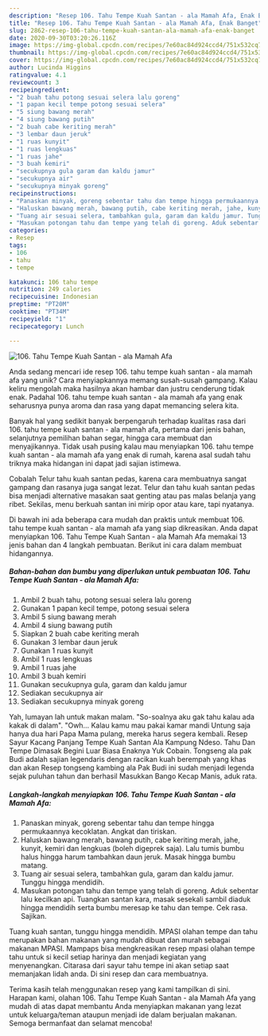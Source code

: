 ```yaml
---
description: "Resep 106. Tahu Tempe Kuah Santan - ala Mamah Afa, Enak Banget"
title: "Resep 106. Tahu Tempe Kuah Santan - ala Mamah Afa, Enak Banget"
slug: 2862-resep-106-tahu-tempe-kuah-santan-ala-mamah-afa-enak-banget
date: 2020-09-30T03:20:26.116Z
image: https://img-global.cpcdn.com/recipes/7e60ac84d924ccd4/751x532cq70/106-tahu-tempe-kuah-santan-ala-mamah-afa-foto-resep-utama.jpg
thumbnail: https://img-global.cpcdn.com/recipes/7e60ac84d924ccd4/751x532cq70/106-tahu-tempe-kuah-santan-ala-mamah-afa-foto-resep-utama.jpg
cover: https://img-global.cpcdn.com/recipes/7e60ac84d924ccd4/751x532cq70/106-tahu-tempe-kuah-santan-ala-mamah-afa-foto-resep-utama.jpg
author: Lucinda Higgins
ratingvalue: 4.1
reviewcount: 3
recipeingredient:
- "2 buah tahu potong sesuai selera lalu goreng"
- "1 papan kecil tempe potong sesuai selera"
- "5 siung bawang merah"
- "4 siung bawang putih"
- "2 buah cabe keriting merah"
- "3 lembar daun jeruk"
- "1 ruas kunyit"
- "1 ruas lengkuas"
- "1 ruas jahe"
- "3 buah kemiri"
- "secukupnya gula garam dan kaldu jamur"
- "secukupnya air"
- "secukupnya minyak goreng"
recipeinstructions:
- "Panaskan minyak, goreng sebentar tahu dan tempe hingga permukaannya kecoklatan. Angkat dan tiriskan."
- "Haluskan bawang merah, bawang putih, cabe keriting merah, jahe, kunyit, kemiri dan lengkuas (boleh digeprek saja). Lalu tumis bumbu halus hingga harum tambahkan daun jeruk. Masak hingga bumbu matang."
- "Tuang air sesuai selera, tambahkan gula, garam dan kaldu jamur. Tunggu hingga mendidih."
- "Masukan potongan tahu dan tempe yang telah di goreng. Aduk sebentar lalu kecilkan api. Tuangkan santan kara, masak sesekali sambil diaduk hingga mendidih serta bumbu meresap ke tahu dan tempe. Cek rasa. Sajikan."
categories:
- Resep
tags:
- 106
- tahu
- tempe

katakunci: 106 tahu tempe 
nutrition: 249 calories
recipecuisine: Indonesian
preptime: "PT20M"
cooktime: "PT34M"
recipeyield: "1"
recipecategory: Lunch

---
```



![106. Tahu Tempe Kuah Santan - ala Mamah Afa](https://img-global.cpcdn.com/recipes/7e60ac84d924ccd4/751x532cq70/106-tahu-tempe-kuah-santan-ala-mamah-afa-foto-resep-utama.jpg)

Anda sedang mencari ide resep 106. tahu tempe kuah santan - ala mamah afa yang unik? Cara menyiapkannya memang susah-susah gampang. Kalau keliru mengolah maka hasilnya akan hambar dan justru cenderung tidak enak. Padahal 106. tahu tempe kuah santan - ala mamah afa yang enak seharusnya punya aroma dan rasa yang dapat memancing selera kita.

Banyak hal yang sedikit banyak berpengaruh terhadap kualitas rasa dari 106. tahu tempe kuah santan - ala mamah afa, pertama dari jenis bahan, selanjutnya pemilihan bahan segar, hingga cara membuat dan menyajikannya. Tidak usah pusing kalau mau menyiapkan 106. tahu tempe kuah santan - ala mamah afa yang enak di rumah, karena asal sudah tahu triknya maka hidangan ini dapat jadi sajian istimewa.

Cobalah Telur tahu kuah santan pedas, karena cara membuatnya sangat gampang dan rasanya juga sangat lezat. Telur dan tahu kuah santan pedas bisa menjadi alternative masakan saat genting atau pas malas belanja yang ribet. Sekilas, menu berkuah santan ini mirip opor atau kare, tapi nyatanya.


Di bawah ini ada beberapa cara mudah dan praktis untuk membuat 106. tahu tempe kuah santan - ala mamah afa yang siap dikreasikan. Anda dapat menyiapkan 106. Tahu Tempe Kuah Santan - ala Mamah Afa memakai 13 jenis bahan dan 4 langkah pembuatan. Berikut ini cara dalam membuat hidangannya.

<!--inarticleads1-->

##### Bahan-bahan dan bumbu yang diperlukan untuk pembuatan 106. Tahu Tempe Kuah Santan - ala Mamah Afa:

1. Ambil 2 buah tahu, potong sesuai selera lalu goreng
1. Gunakan 1 papan kecil tempe, potong sesuai selera
1. Ambil 5 siung bawang merah
1. Ambil 4 siung bawang putih
1. Siapkan 2 buah cabe keriting merah
1. Gunakan 3 lembar daun jeruk
1. Gunakan 1 ruas kunyit
1. Ambil 1 ruas lengkuas
1. Ambil 1 ruas jahe
1. Ambil 3 buah kemiri
1. Gunakan secukupnya gula, garam dan kaldu jamur
1. Sediakan secukupnya air
1. Sediakan secukupnya minyak goreng


Yah, lumayan lah untuk makan malam. &#34;So-soalnya aku gak tahu kalau ada kakak di dalam&#34;. &#34;Owh… Kalau kamu mau pakai kamar mandi Untung saja hanya dua hari Papa Mama pulang, mereka harus segera kembali. Resep Sayur Kacang Panjang Tempe Kuah Santan Ala Kampung Ndeso. Tahu Dan Tempe Dimasak Begini Luar Biasa Enaknya Yuk Cobain. Tongseng ala pak Budi adalah sajian legendaris dengan racikan kuah berempah yang khas dan akan Resep tongseng kambing ala Pak Budi ini sudah menjadi legenda sejak puluhan tahun dan berhasil Masukkan Bango Kecap Manis, aduk rata. 

<!--inarticleads2-->

##### Langkah-langkah menyiapkan 106. Tahu Tempe Kuah Santan - ala Mamah Afa:

1. Panaskan minyak, goreng sebentar tahu dan tempe hingga permukaannya kecoklatan. Angkat dan tiriskan.
1. Haluskan bawang merah, bawang putih, cabe keriting merah, jahe, kunyit, kemiri dan lengkuas (boleh digeprek saja). Lalu tumis bumbu halus hingga harum tambahkan daun jeruk. Masak hingga bumbu matang.
1. Tuang air sesuai selera, tambahkan gula, garam dan kaldu jamur. Tunggu hingga mendidih.
1. Masukan potongan tahu dan tempe yang telah di goreng. Aduk sebentar lalu kecilkan api. Tuangkan santan kara, masak sesekali sambil diaduk hingga mendidih serta bumbu meresap ke tahu dan tempe. Cek rasa. Sajikan.


Tuang kuah santan, tunggu hingga mendidih. MPASI olahan tempe dan tahu merupakan bahan makanan yang mudah dibuat dan murah sebagai makanan MPASI. Mampaps bisa mengkreasikan resep mpasi olahan tempe tahu untuk si kecil setiap harinya dan menjadi kegiatan yang menyenangkan. Citarasa dari sayur tahu tempe ini akan setiap saat memanjakan lidah anda. Di sini resep dan cara membuatnya. 

Terima kasih telah menggunakan resep yang kami tampilkan di sini. Harapan kami, olahan 106. Tahu Tempe Kuah Santan - ala Mamah Afa yang mudah di atas dapat membantu Anda menyiapkan makanan yang lezat untuk keluarga/teman ataupun menjadi ide dalam berjualan makanan. Semoga bermanfaat dan selamat mencoba!
